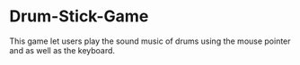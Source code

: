 # Drum-Stick-Game
This game let users play the sound music of drums using the mouse pointer and as well as the keyboard.

